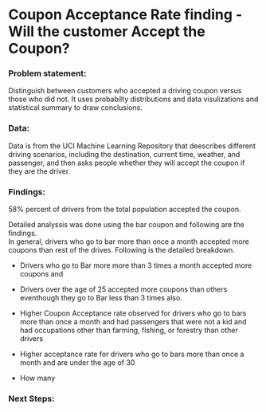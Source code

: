 # Coupon Acceptance Rate finding - Will the customer Accept the Coupon?

### Problem statement:  
Distinguish between customers who accepted a driving coupon versus those who did not. It uses probabilty distributions and data visulizations and statistical summary to draw conclusions. 

### Data:
Data is from the UCI Machine Learning Repository that deescribes different driving scenarios, including the destination, current time, weather, and passenger, and then asks people whether they will accept the coupon if they are the driver. 

### Findings:
58% percent of drivers from the total population accepted the coupon. 

Detailed analyssis was done using the bar coupon and following are the findings.  
In general, drivers who go to bar more than once a month accepted more coupons than rest of the drives. Following is the detailed breakdown.

- Drivers who go to Bar more more than 3 times a month accepted more coupons and
- Drivers over the age of 25 accepted more coupons than others eventhough they go to Bar less than 3 times also.
- Higher Coupon Acceptance rate observed for drivers who go to bars more than once a month and had passengers that were not a kid and had occupations other than farming, fishing, or forestry than other drivers
- Higher acceptance rate for drivers who go to bars more than once a month and are under the age of 30

- How many
### Next Steps:


